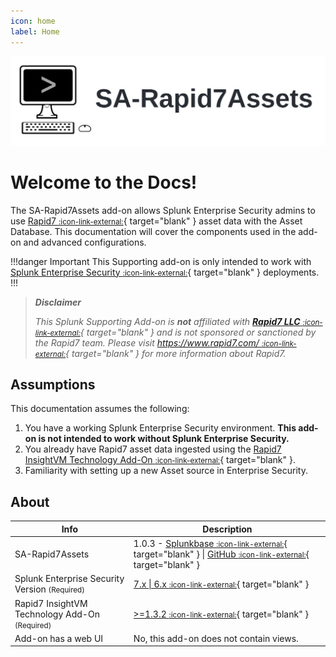 ```yaml
---
icon: home
label: Home
---
```


![](static/hero.webp)

# Welcome to the Docs!

The SA-Rapid7Assets add-on allows Splunk Enterprise Security admins to use [Rapid7 <small>:icon-link-external:</small>][r7]{ target="blank" } asset data with the Asset Database. This documentation will cover the components used in the add-on and advanced configurations. 

!!!danger Important
This Supporting add-on is only intended to work with [Splunk Enterprise Security <small>:icon-link-external:</small>](https://splunkbase.splunk.com/app/263){ target="blank" } deployments.
!!!

> __*Disclaimer*__
> 
> *This Splunk Supporting Add-on is __not__ affiliated with [__Rapid7 LLC__ <small>:icon-link-external:</small>][r7]{ target="blank" } and is not sponsored or sanctioned by the Rapid7 team. Please visit [https://www.rapid7.com/ <small>:icon-link-external:</small>][r7]{ target="blank" } for more information about Rapid7.*

## Assumptions

This documentation assumes the following:

1. You have a working Splunk Enterprise Security environment. __This add-on is not intended to work without Splunk Enterprise Security.__
2. You already have Rapid7 asset data ingested using the [Rapid7 InsightVM Technology Add-On <small>:icon-link-external:</small>](https://splunkbase.splunk.com/app/5097){ target="blank" }.
3. Familiarity with setting up a new Asset source in Enterprise Security.

## About

Info | Description
------|----------
SA-Rapid7Assets | 1.0.3 - [Splunkbase <small>:icon-link-external:</small>](https://splunkbase.splunk.com/app/7025){ target="blank" } \| [GitHub <small>:icon-link-external:</small>](https://github.com/splunk/SA-Rapid7Assets/releases/){ target="blank" }
Splunk Enterprise Security Version <small>(Required)</small> | [7.x \| 6.x <small>:icon-link-external:</small>](https://splunkbase.splunk.com/app/263){ target="blank" }
Rapid7 InsightVM Technology Add-On <small>(Required)</small> | [>=1.3.2 <small>:icon-link-external:</small>](https://splunkbase.splunk.com/app/5097){ target="blank" }
Add-on has a web UI | No, this add-on does not contain views.

[r7]: https://www.rapid7.com/
